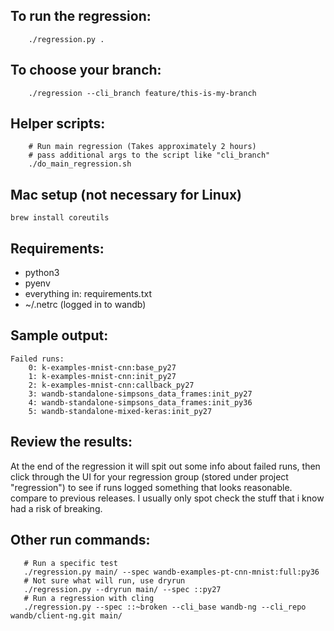 
## To run the regression:
```
    ./regression.py .
```

## To choose your branch:
```
    ./regression --cli_branch feature/this-is-my-branch
```

## Helper scripts:
```
    # Run main regression (Takes approximately 2 hours)
    # pass additional args to the script like "cli_branch"
    ./do_main_regression.sh
```

## Mac setup (not necessary for Linux)
```
brew install coreutils
```

## Requirements:

- python3
- pyenv
- everything in: requirements.txt
- ~/.netrc (logged in to wandb)

## Sample output:

```
Failed runs:
    0: k-examples-mnist-cnn:base_py27
    1: k-examples-mnist-cnn:init_py27
    2: k-examples-mnist-cnn:callback_py27
    3: wandb-standalone-simpsons_data_frames:init_py27
    4: wandb-standalone-simpsons_data_frames:init_py36
    5: wandb-standalone-mixed-keras:init_py27
```

## Review the results:

At the end of the regression it will spit out some info about failed runs,  then click through the UI for your regression group (stored under project "regression") to see if runs logged something that looks reasonable.  compare to previous releases.   I usually only spot check the stuff that i know had a risk of breaking.

## Other run commands:
```
   # Run a specific test
   ./regression.py main/ --spec wandb-examples-pt-cnn-mnist:full:py36
   # Not sure what will run, use dryrun
   ./regression.py --dryrun main/ --spec ::py27
   # Run a regression with cling
   ./regression.py --spec ::~broken --cli_base wandb-ng --cli_repo wandb/client-ng.git main/

```

